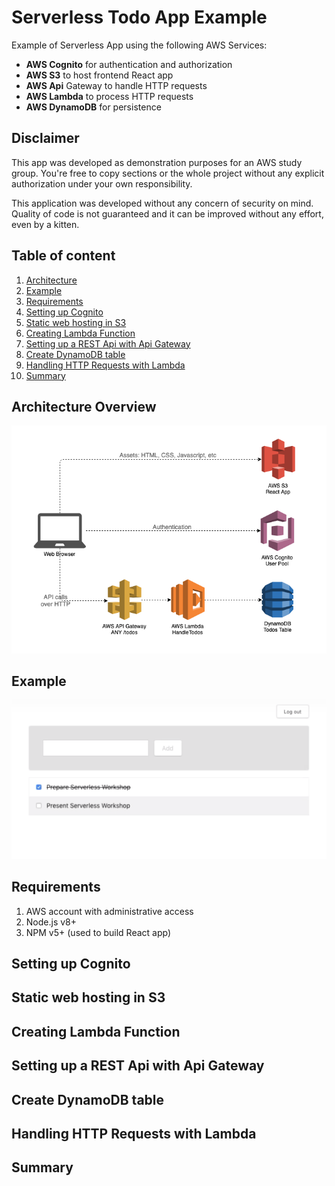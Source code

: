 # Serverless Todo App Example

Example of Serverless App using the following AWS Services:

* **AWS Cognito** for authentication and authorization
* **AWS S3** to host frontend React app
* **AWS Api** Gateway to handle HTTP requests
* **AWS Lambda** to process HTTP requests
* **AWS DynamoDB** for persistence

## Disclaimer

This app was developed as demonstration purposes for an AWS study group. You're free to copy sections or the whole project without any explicit authorization under your own responsibility.

This application was developed without any concern of security on mind. Quality of code is not guaranteed and it can be improved without any effort, even by a kitten.

## Table of content

1) [Architecture](#architecture)
2) [Example](#example)
3) [Requirements](#requirements)
4) [Setting up Cognito](#cognito)
5) [Static web hosting in S3](#s3)
6) [Creating Lambda Function](#lambda_01)
7) [Setting up a REST Api with Api Gateway](#api_gateway)
8) [Create DynamoDB table](#dynamodb)
9) [Handling HTTP Requests with Lambda](#lambda_02)
10) [Summary](#summary)

<a name="architecture"></a>

## Architecture Overview

![alt text](/assets/01-architecture.png "Serverless Todo App architecture")

<a name="example"></a>

## Example

![alt text](/assets/02-example.png "Serverless Todo App example")

<a name="requirements"></a>

## Requirements

1) AWS account with administrative access
2) Node.js v8+
3) NPM v5+ (used to build React app)

<a name="cognito"></a>

## Setting up Cognito

<a name="s3"></a>

## Static web hosting in S3

<a name="lambda_01"></a>

## Creating Lambda Function

<a name="api_gateway"></a>

## Setting up a REST Api with Api Gateway

<a name="dynamodb"></a>

## Create DynamoDB table

<a name="lambda_02"></a>

## Handling HTTP Requests with Lambda

<a name="summary"></a>

## Summary
